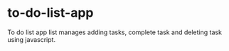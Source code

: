 # to-do-list-app
To do list app list manages adding tasks, complete task and deleting task using javascript.

